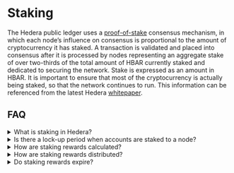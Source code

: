 # Staking

The Hedera public ledger uses a [proof-of-stake](../../support-and-community/glossary.md#proof-of-stake-pos) consensus mechanism, in which each node’s influence on consensus is proportional to the amount of cryptocurrency it has staked. A transaction is validated and placed into consensus after it is processed by nodes representing an aggregate stake of over two-thirds of the total amount of HBAR currently staked and dedicated to securing the network. Stake is expressed as an amount in HBAR. It is important to ensure that most of the cryptocurrency is actually being staked, so that the network continues to run. This information can be referenced from the latest Hedera [whitepaper](https://hedera.com/hh\_whitepaper\_v2.1-20200815.pdf).

## FAQ

<details>

<summary>What is staking in Hedera?</summary>

Staking is the process of participating in a [proof-of-stake](../../support-and-community/glossary.md#proof-of-stake-pos) system to validate transactions and earn rewards. When staked, coins are locked but can be unlocked for trading. Staking allows participants (stakeholders) to earn rewards on their holdings, typically in tokens or coins.

</details>

<details>

<summary>Is there a lock-up period when accounts are staked to a node?</summary>

No, there is no lock-up period when accounts are staked to a node. The staked account balance is liquid at all times.

</details>

<details>

<summary>How are staking rewards calculated?</summary>

The staking reward rate is determined by the Hedera Governing Council and updated on the mainnet. Learn more about staking rewards [here](staking.md).

</details>

<details>

<summary>How are staking rewards distributed?</summary>

[Staking rewards distribution](stake-hbar.md#staking-reward-distribution) can be triggered by several different mechanisms, such as when an account is staked to a different node, when the total number of HBAR staked to an account changes, or when the staked account is auto-renewed.

</details>

<details>

<summary>Do staking rewards expire?</summary>

Staking rewards do not expire but can only be collected for up to 365 days without a rewards payment being triggered. If more than 365 days pass without a rewards payment, rewards can only be collected for the latest 365 days periods.

</details>
